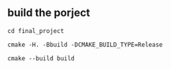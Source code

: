 

## build the porject
```cd final_project```

```cmake -H. -Bbuild -DCMAKE_BUILD_TYPE=Release```

```cmake --build build```


